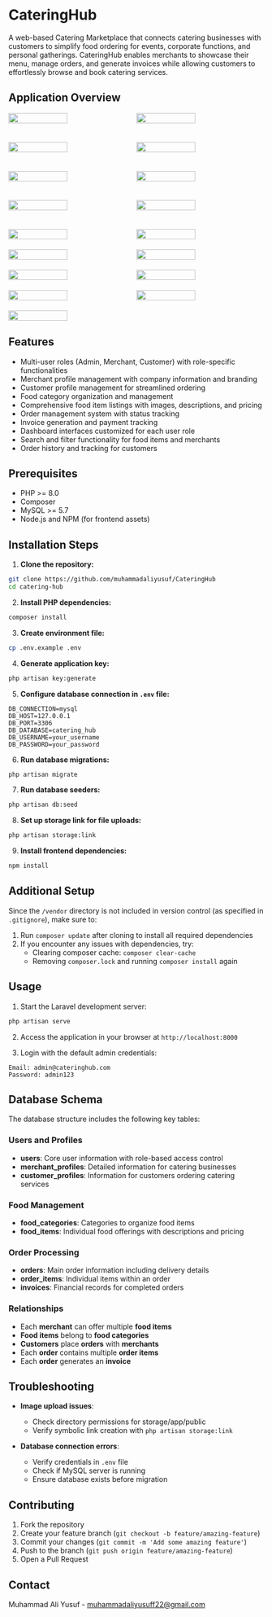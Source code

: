 # CateringHub

A web-based Catering Marketplace that connects catering businesses with customers to simplify food ordering for events, corporate functions, and personal gatherings. CateringHub enables merchants to showcase their menu, manage orders, and generate invoices while allowing customers to effortlessly browse and book catering services.

## Application Overview

<div style="display: flex; flex-wrap: wrap; gap: 10px; margin-bottom: 20px;">
  <img src="https://github.com/muhammadaliyusuf/CateringHub/blob/main/.ApplicationOverview/Login.png" style="width: 48%; height: auto;">
  <img src="https://github.com/muhammadaliyusuf/CateringHub/blob/main/.ApplicationOverview/MerchantRegister.png" style="width: 48%; height: auto;">
</div>
<br>
<div style="display: flex; flex-wrap: wrap; gap: 10px; margin-bottom: 20px;">
  <img src="https://github.com/muhammadaliyusuf/CateringHub/blob/main/.ApplicationOverview/Homepage.png" style="width: 48%; height: auto;">
  <img src="https://github.com/muhammadaliyusuf/CateringHub/blob/main/.ApplicationOverview/MerchantDashboard.png" style="width: 48%; height: auto;">
</div>
<br>
<div style="display: flex; flex-wrap: wrap; gap: 10px; margin-bottom: 20px;">
  <img src="https://github.com/muhammadaliyusuf/CateringHub/blob/main/.ApplicationOverview/DashboardFoodItems.png" style="width: 48%; height: auto;">
  <img src="https://github.com/muhammadaliyusuf/CateringHub/blob/main/.ApplicationOverview/AddFoodItem.png" style="width: 48%; height: auto;">
</div>
<br>
<div style="display: flex; flex-wrap: wrap; gap: 10px; margin-bottom: 20px;">
  <img src="https://github.com/muhammadaliyusuf/CateringHub/blob/main/.ApplicationOverview/CustomerRegister.png" style="width: 48%; height: auto;">
  <img src="https://github.com/muhammadaliyusuf/CateringHub/blob/main/.ApplicationOverview/CustomerDashboard.png" style="width: 48%; height: auto;">
</div>
<br>
<div style="display: flex; flex-wrap: wrap; gap: 10px; margin-bottom: 20px;">
  <img src="https://github.com/muhammadaliyusuf/CateringHub/blob/main/.ApplicationOverview/MerchantList.png" style="width: 48%; height: auto;">
  <img src="https://github.com/muhammadaliyusuf/CateringHub/blob/main/.ApplicationOverview/MerchantMenu.png" style="width: 48%; height: auto;">
</div>
<div style="display: flex; flex-wrap: wrap; gap: 10px; margin-bottom: 20px;">
  <img src="https://github.com/muhammadaliyusuf/CateringHub/blob/main/.ApplicationOverview/Cart.png" style="width: 48%; height: auto;">
  <img src="https://github.com/muhammadaliyusuf/CateringHub/blob/main/.ApplicationOverview/Order.png" style="width: 48%; height: auto;">
</div>
<div style="display: flex; flex-wrap: wrap; gap: 10px; margin-bottom: 20px;">
  <img src="https://github.com/muhammadaliyusuf/CateringHub/blob/main/.ApplicationOverview/OrderDetail.png" style="width: 48%; height: auto;">
  <img src="https://github.com/muhammadaliyusuf/CateringHub/blob/main/.ApplicationOverview/Invoice.png" style="width: 48%; height: auto;">
</div>
<div style="display: flex; flex-wrap: wrap; gap: 10px; margin-bottom: 20px;">
  <img src="https://github.com/muhammadaliyusuf/CateringHub/blob/main/.ApplicationOverview/OrderHistory.png" style="width: 48%; height: auto;">
  <img src="https://github.com/muhammadaliyusuf/CateringHub/blob/main/.ApplicationOverview/InvoiceHistory.png" style="width: 48%; height: auto;">
</div>
<div style="display: flex; flex-wrap: wrap; gap: 10px; margin-bottom: 20px;">
  <img src="https://github.com/muhammadaliyusuf/CateringHub/blob/main/.ApplicationOverview/CustomerProfile.png" style="width: 48%; height: auto;">
</div>

## Features

- Multi-user roles (Admin, Merchant, Customer) with role-specific functionalities
- Merchant profile management with company information and branding
- Customer profile management for streamlined ordering
- Food category organization and management
- Comprehensive food item listings with images, descriptions, and pricing
- Order management system with status tracking
- Invoice generation and payment tracking
- Dashboard interfaces customized for each user role
- Search and filter functionality for food items and merchants
- Order history and tracking for customers

## Prerequisites

- PHP >= 8.0
- Composer
- MySQL >= 5.7
- Node.js and NPM (for frontend assets)

## Installation Steps

1. **Clone the repository:**
```bash
git clone https://github.com/muhammadaliyusuf/CateringHub
cd catering-hub
```

2. **Install PHP dependencies:**
```bash
composer install
```

3. **Create environment file:**
```bash
cp .env.example .env
```

4. **Generate application key:**
```bash
php artisan key:generate
```

5. **Configure database connection in `.env` file:**
```
DB_CONNECTION=mysql
DB_HOST=127.0.0.1
DB_PORT=3306
DB_DATABASE=catering_hub
DB_USERNAME=your_username
DB_PASSWORD=your_password
```

6. **Run database migrations:**
```bash
php artisan migrate
```

7. **Run database seeders:**
```bash
php artisan db:seed
```

8. **Set up storage link for file uploads:**
```bash
php artisan storage:link
```

9. **Install frontend dependencies:**
```bash
npm install
```

## Additional Setup

Since the `/vendor` directory is not included in version control (as specified in `.gitignore`), make sure to:

1. Run `composer update` after cloning to install all required dependencies
2. If you encounter any issues with dependencies, try:
   - Clearing composer cache: `composer clear-cache`
   - Removing `composer.lock` and running `composer install` again

## Usage

1. Start the Laravel development server:
```bash
php artisan serve
```

2. Access the application in your browser at `http://localhost:8000`

3. Login with the default admin credentials:
```
Email: admin@cateringhub.com
Password: admin123
```

## Database Schema

The database structure includes the following key tables:

### Users and Profiles

- **users**: Core user information with role-based access control
- **merchant_profiles**: Detailed information for catering businesses
- **customer_profiles**: Information for customers ordering catering services

### Food Management

- **food_categories**: Categories to organize food items
- **food_items**: Individual food offerings with descriptions and pricing

### Order Processing

- **orders**: Main order information including delivery details
- **order_items**: Individual items within an order
- **invoices**: Financial records for completed orders

### Relationships

- Each **merchant** can offer multiple **food items**
- **Food items** belong to **food categories**
- **Customers** place **orders** with **merchants**
- Each **order** contains multiple **order items**
- Each **order** generates an **invoice**

## Troubleshooting

- **Image upload issues**:
  - Check directory permissions for storage/app/public
  - Verify symbolic link creation with `php artisan storage:link`

- **Database connection errors**:
  - Verify credentials in `.env` file
  - Check if MySQL server is running
  - Ensure database exists before migration

## Contributing

1. Fork the repository
2. Create your feature branch (`git checkout -b feature/amazing-feature`)
3. Commit your changes (`git commit -m 'Add some amazing feature'`)
4. Push to the branch (`git push origin feature/amazing-feature`)
5. Open a Pull Request

## Contact

Muhammad Ali Yusuf - muhammadaliyusuff22@gmail.com
